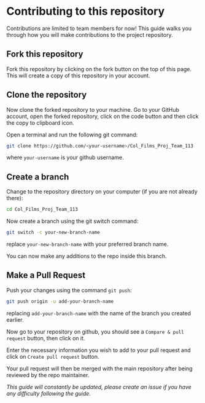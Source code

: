 # Contributing to this repository

Contributions are limited to team members for now! This guide walks you through how you will make contributions to the project repository.

## Fork this repository

Fork this repository by clicking on the fork button on the top of this page. This will create a copy of this repository in your account.

## Clone the repository

Now clone the forked repository to your machine. Go to your GitHub account, open the forked repository, click on the code button and then click the copy to clipboard icon.

Open a terminal and run the following git command:

```sh
git clone https://github.com/<your-username>/Col_Films_Proj_Team_113
```

where `your-username` is your github username.

## Create a branch

Change to the repository directory on your computer (if you are not already there):

```sh
cd Col_Films_Proj_Team_113
```

Now create a branch using the git switch command:

```sh
git switch -c your-new-branch-name
```

replace `your-new-branch-name` with your preferred branch name.

You can now make any additions to the repo inside this branch.

## Make a Pull Request

Push your changes using the command `git push`:

```sh
git push origin -u add-your-branch-name
```

replacing `add-your-branch-name` with the name of the branch you created earlier.

Now go to your repository on github, you should see a `Compare & pull request` button, then click on it.

Enter the necessary information you wish to add to your pull request and click on `Create pull request` button.

Your pull request will then be merged with the main repository after being reviewed by the repo maintainer.

_This guide will constantly be updated, please create an issue if you have any difficulty following the guide._